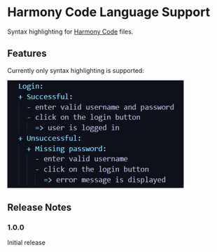 # Harmony Code Language Support

Syntax highlighting for [Harmony Code](https://harmony.ac/code) files.

## Features

Currently only syntax highlighting is supported:

![syntax highlighting](images/screenshot.png)

## Release Notes

### 1.0.0

Initial release
